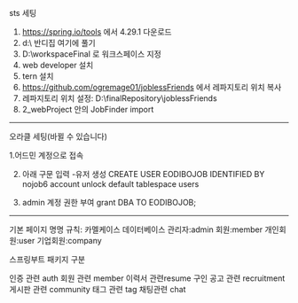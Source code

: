 sts 세팅

1. https://spring.io/tools 에서 4.29.1 다운로드
2. d:\ 반디집 여기에 풀기
3. D:\workspaceFinal 로 워크스페이스 지정
4. web developer 설치
5. tern 설치
6. https://github.com/ogremage01/joblessFriends 에서 레파지토리 위치 복사
7. 레파지토리 위치 설정: D:\finalRepository\joblessFriends
8. 2_webProject 안의  JobFinder import


-------------

오라클 세팅(바뀔 수 있습니다)

1.어드민 계정으로 접속

2. 아래 구문 입력 -유저 생성
CREATE USER EODIBOJOB IDENTIFIED BY nojob6 account unlock
default tablespace users

3. admin 계정 권한 부여
grant DBA TO EODIBOJOB;

-----

기본 페이지 명명 규칙: 카멜케이스
데이터베이스
관리자:admin
회원:member
개인회원:user
기업회원:company


스프링부트 패키지 구분

인증 관련 auth
회원 관련 member
이력서 관련resume
구인 공고 관련 recruitment
게시판 관련 community
태그 관련 tag
채팅관련 chat
